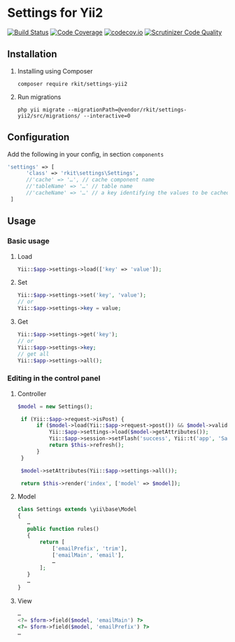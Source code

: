 # Settings for Yii2

[![Build Status](https://travis-ci.org/rkit/settings-yii2.svg?branch=master)](https://travis-ci.org/rkit/settings-yii2)
[![Code Coverage](https://scrutinizer-ci.com/g/rkit/settings-yii2/badges/coverage.png?b=master)](https://scrutinizer-ci.com/g/rkit/settings-yii2/?branch=master)
[![codecov.io](http://codecov.io/github/rkit/settings-yii2/coverage.svg?branch=master)](http://codecov.io/github/rkit/settings-yii2?branch=master)
[![Scrutinizer Code Quality](https://scrutinizer-ci.com/g/rkit/settings-yii2/badges/quality-score.png?b=master)](https://scrutinizer-ci.com/g/rkit/settings-yii2/?branch=master)

## Installation

1. Installing using Composer
   ```
   composer require rkit/settings-yii2
   ```

2. Run migrations
   ```
   php yii migrate --migrationPath=@vendor/rkit/settings-yii2/src/migrations/ --interactive=0
   ```

## Configuration

Add the following in your config, in section `components`

```php
'settings' => [
      'class' => 'rkit\settings\Settings',
      //'cache' => '…', // cache component name
      //'tableName' => '…' // table name
      //'cacheName' => '…' // a key identifying the values to be cached
 ]
```

## Usage

### Basic usage

1. Load
   ```php
   Yii::$app->settings->load(['key' => 'value']);
   ```

2. Set
   ```php
   Yii::$app->settings->set('key', 'value');
   // or
   Yii::$app->settings->key = value;
   ```

3. Get
   ```php
   Yii::$app->settings->get('key');
   // or
   Yii::$app->settings->key;
   // get all
   Yii::$app->settings->all();
   ```

### Editing in the control panel

1. Controller
   ```php
   $model = new Settings();

    if (Yii::$app->request->isPost) {
         if ($model->load(Yii::$app->request->post()) && $model->validate()) {
             Yii::$app->settings->load($model->getAttributes());
             Yii::$app->session->setFlash('success', Yii::t('app', 'Saved successfully'));
             return $this->refresh();
         }
    }

    $model->setAttributes(Yii::$app->settings->all());

    return $this->render('index', ['model' => $model]);
   ```

2. Model
   ```php
   class Settings extends \yii\base\Model
   {
      …
      public function rules()
      {
          return [
              ['emailPrefix', 'trim'],
              ['emailMain', 'email'],
              …
          ];
      }
      …
   }
   ```

3. View
   ```php
   …
   <?= $form->field($model, 'emailMain') ?>
   <?= $form->field($model, 'emailPrefix') ?>
   …
   ```
